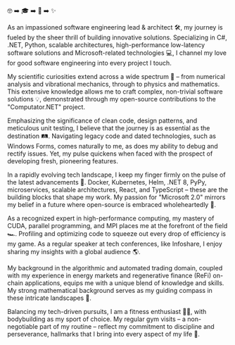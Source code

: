 🤓 ➡️ 🎓 ➡️ 🚀 ➡️ ✨

As an impassioned software engineering lead & architect 🛠️, my journey is fueled by the sheer thrill of building innovative solutions. Specializing in C#, .NET, Python, scalable architectures, high-performance low-latency software solutions and Microsoft-related technologies 💻, I channel my love for good software engineering into every project I touch.

My scientific curiosities extend across a wide spectrum 🧪 – from numerical analysis and vibrational mechanics, through to physics and mathematics. This extensive knowledge allows me to craft complex, non-trivial software solutions 💡, demonstrated through my open-source contributions to the "Computator.NET" project.

Emphasizing the significance of clean code, design patterns, and meticulous unit testing, I believe that the journey is as essential as the destination 🛤️. Navigating legacy code and dated technologies, such as Windows Forms, comes naturally to me, as does my ability to debug and rectify issues. Yet, my pulse quickens when faced with the prospect of developing fresh, pioneering features.

In a rapidly evolving tech landscape, I keep my finger firmly on the pulse of the latest advancements 🚀. Docker, Kubernetes, Helm, .NET 8, PyPy, microservices, scalable architectures, React, and TypeScript – these are the building blocks that shape my work. My passion for "Microsoft 2.0" mirrors my belief in a future where open-source is embraced wholeheartedly 💙.

As a recognized expert in high-performance computing, my mastery of CUDA, parallel programming, and MPI places me at the forefront of the field 🏎️. Profiling and optimizing code to squeeze out every drop of efficiency is my game. As a regular speaker at tech conferences, like Infoshare, I enjoy sharing my insights with a global audience 🌎.

My background in the algorithmic and automated trading domain, coupled with my experience in energy markets and regenerative finance (ReFi) on-chain applications, equips me with a unique blend of knowledge and skills. My strong mathematical background serves as my guiding compass in these intricate landscapes 🧭.

Balancing my tech-driven pursuits, I am a fitness enthusiast 🏋️‍♂️, with bodybuilding as my sport of choice. My regular gym visits – a non-negotiable part of my routine – reflect my commitment to discipline and perseverance, hallmarks that I bring into every aspect of my life 💪.
